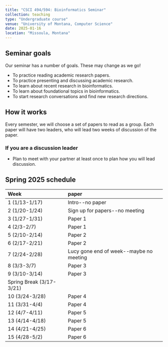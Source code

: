 ```yaml
---
title: "CSCI 494/594: Bioinformatics Seminar"
collection: teaching
type: "Undergraduate course"
venue: "University of Montana, Computer Science"
date: 2025-01-16
location: "Missoula, Montana"
---
```


## Seminar goals

Our seminar has a number of goals. These may change as we go!
* To practice reading academic research papers.
* To practice presenting and discussing academic research.
* To learn about recent research in bioinformatics.
* To learn about foundational topics in bioinformatics.
* To start research conversations and find new research directions.

## How it works

Every semester, we will choose a set of papers to read as a group. Each paper
will have two leaders, who will lead two weeks of discussion of the paper.

### If you are a discussion leader

* Plan to meet with your partner at least once to plan how you will lead
    discussion.

## Spring 2025 schedule


| Week |paper |
|:---|:---|
| 1 (1/13-1/17) |Intro--no paper|
| 2 (1/20-1/24) |Sign up for papers--no meeting|
| 3 (1/27-1/31) |Paper 1|
| 4 (2/3-2/7)   |Paper 1|
| 5 (2/10-2/14) |Paper 2|
| 6 (2/17-2/21) |Paper 2|
| 7 (2/24-2/28) |Lucy gone end of week--maybe no meeting|
| 8 (3/3-3/7)   |Paper 3|
| 9 (3/10-3/14) |Paper 3|
| Spring Break (3/17-3/21) ||
| 10 (3/24-3/28) |Paper 4|
| 11 (3/31-4/4)  |Paper 4|
| 12 (4/7-4/11)  |Paper 5|
| 13 (4/14-4/18) |Paper 5|
| 14 (4/21-4/25) |Paper 6|
| 15 (4/28-5/2)  |Paper 6|

